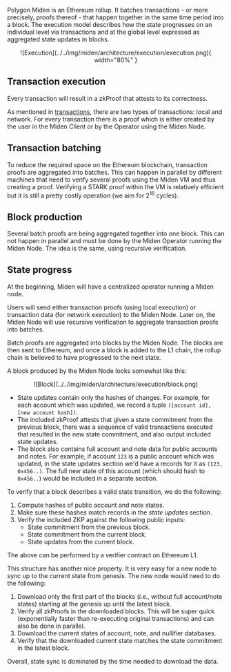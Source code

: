 Polygon Miden is an Ethereum rollup. It batches transactions - or more precisely, proofs thereof - that happen together in the same time period into a block. The execution model describes how the state progresses on an individual level via transactions and at the global level expressed as aggregated state updates in blocks.

<center>
![Execution](../../img/miden/architecture/execution/execution.png){ width="80%" }
</center>

## Transaction execution

Every transaction will result in a zkProof that attests to its correctness.

As mentioned in [transactions](transactions.md), there are two types of transactions: local and network. For every transaction there is a proof which is either created by the user in the Miden Client or by the Operator using the Miden Node.

## Transaction batching

To reduce the required space on the Ethereum blockchain, transaction proofs are aggregated into batches. This can happen in parallel by different machines that need to verify several proofs using the Miden VM and thus creating a proof. Verifying a STARK proof within the VM is relatively efficient but it is still a pretty costly operation (we aim for 2<sup>16</sup> cycles).

## Block production

Several batch proofs are being aggregated together into one block. This can not happen in parallel and must be done by the Miden Operator running the Miden Node. The idea is the same, using recursive verification.

## State progress

At the beginning, Miden will have a centralized operator running a Miden node.

Users will send either transaction proofs (using local execution) or transaction data (for network execution) to the Miden Node. Later on, the Miden Node will use recursive verification to aggregate transaction proofs into batches.

Batch proofs are aggregated into blocks by the Miden Node. The blocks are then sent to Ethereum, and once a block is added to the L1 chain, the rollup chain is believed to have progressed to the next state.

A block produced by the Miden Node looks somewhat like this:

<center>
![Block](../../img/miden/architecture/execution/block.png)
</center>

* State updates contain only the hashes of changes. For example, for each account which was updated, we record a tuple `([account id], [new account hash])`.
* The included zkProof attests that given a state commitment from the previous block, there was a sequence of valid transactions executed that resulted in the new state commitment, and also output included state updates.
* The block also contains full account and note data for public accounts and notes. For example, if account `123` is a public account which was updated, in the state updates section we'd have a records for it as `(123, 0x456..)`. The full new state of this account (which should hash to `0x456..`) would be included in a separate section.

To verify that a block describes a valid state transition, we do the following:

1. Compute hashes of public account and note states.
2. Make sure these hashes match records in the *state updates* section.
3. Verify the included ZKP against the following public inputs:
   - State commitment from the previous block.
   - State commitment from the current block.
   - State updates from the current block.

The above can be performed by a verifier contract on Ethereum L1.

This structure has another nice property. It is very easy for a new node to sync up to the current state from genesis. The new node would need to do the following:

1. Download only the first part of the blocks (i.e., without full account/note states) starting at the genesis up until the latest block.
2. Verify all zkProofs in the downloaded blocks. This will be super quick (exponentially faster than re-executing original transactions) and can also be done in parallel.
3. Download the current states of account, note, and nullifier databases.
4. Verify that the downloaded current state matches the state commitment in the latest block.

Overall, state sync is dominated by the time needed to download the data.
